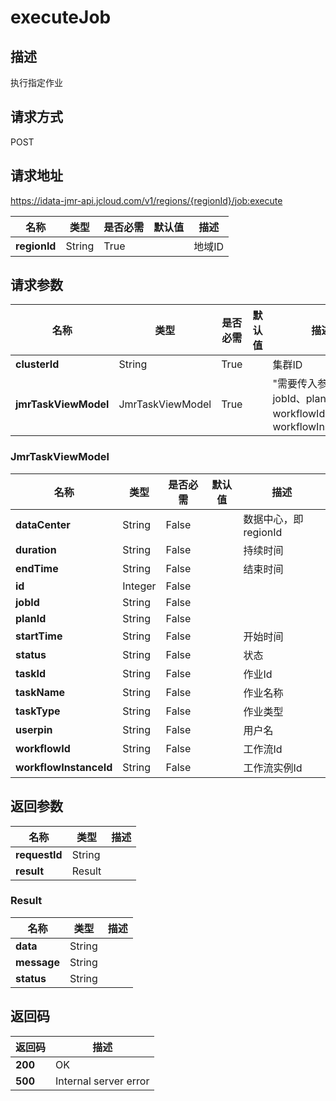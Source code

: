 # executeJob


## 描述
执行指定作业

## 请求方式
POST

## 请求地址
https://idata-jmr-api.jcloud.com/v1/regions/{regionId}/job:execute

|名称|类型|是否必需|默认值|描述|
|---|---|---|---|---|
|**regionId**|String|True||地域ID|

## 请求参数
|名称|类型|是否必需|默认值|描述|
|---|---|---|---|---|
|**clusterId**|String|True||集群ID|
|**jmrTaskViewModel**|JmrTaskViewModel|True||"需要传入参数: jobId、planId、workflowId、workflowInstanceId"<br>|

### <a name="JmrTaskViewModel">JmrTaskViewModel</a>
|名称|类型|是否必需|默认值|描述|
|---|---|---|---|---|
|**dataCenter**|String|False||数据中心，即regionId|
|**duration**|String|False||持续时间|
|**endTime**|String|False||结束时间|
|**id**|Integer|False|||
|**jobId**|String|False|||
|**planId**|String|False|||
|**startTime**|String|False||开始时间|
|**status**|String|False||状态|
|**taskId**|String|False||作业Id|
|**taskName**|String|False||作业名称|
|**taskType**|String|False||作业类型|
|**userpin**|String|False||用户名|
|**workflowId**|String|False||工作流Id|
|**workflowInstanceId**|String|False||工作流实例Id|

## 返回参数
|名称|类型|描述|
|---|---|---|
|**requestId**|String||
|**result**|Result||


### <a name="Result">Result</a>
|名称|类型|描述|
|---|---|---|
|**data**|String||
|**message**|String||
|**status**|String||

## 返回码
|返回码|描述|
|---|---|
|**200**|OK|
|**500**|Internal server error|

